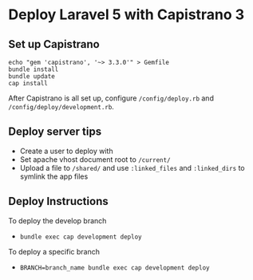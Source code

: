 # Deploy Laravel 5 with Capistrano 3

## Set up Capistrano
```shell
echo "gem 'capistrano', '~> 3.3.0'" > Gemfile
bundle install
bundle update
cap install
```
After Capistrano is all set up, configure `/config/deploy.rb` and `/config/deploy/development.rb`.

## Deploy server tips
* Create a user to deploy with
* Set apache vhost document root to `/current/`
* Upload a file to `/shared/` and use `:linked_files` and `:linked_dirs` to symlink the app files

## Deploy Instructions
To deploy the develop branch
* `bundle exec cap development deploy`

To deploy a specific branch
* `BRANCH=branch_name bundle exec cap development deploy`